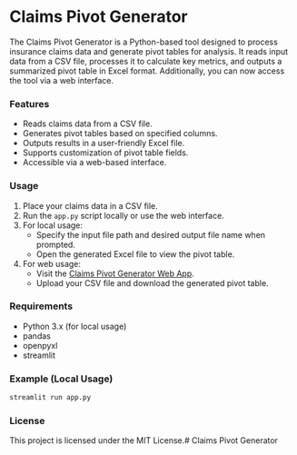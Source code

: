 # Claims Pivot Generator

The Claims Pivot Generator is a Python-based tool designed to process insurance claims data and generate pivot tables for analysis. It reads input data from a CSV file, processes it to calculate key metrics, and outputs a summarized pivot table in Excel format. Additionally, you can now access the tool via a web interface.

### Features
- Reads claims data from a CSV file.
- Generates pivot tables based on specified columns.
- Outputs results in a user-friendly Excel file.
- Supports customization of pivot table fields.
- Accessible via a web-based interface.

### Usage
1. Place your claims data in a CSV file.
2. Run the `app.py` script locally or use the web interface.
3. For local usage:
    - Specify the input file path and desired output file name when prompted.
    - Open the generated Excel file to view the pivot table.
4. For web usage:
    - Visit the [Claims Pivot Generator Web App](https://claims-pivot-generator-mjkp6vy9vjm35jpwyzpu5d.streamlit.app/).
    - Upload your CSV file and download the generated pivot table.

### Requirements
- Python 3.x (for local usage)
- pandas
- openpyxl
- streamlit

### Example (Local Usage)
```bash
streamlit run app.py 
```

### License
This project is licensed under the MIT License.# Claims Pivot Generator